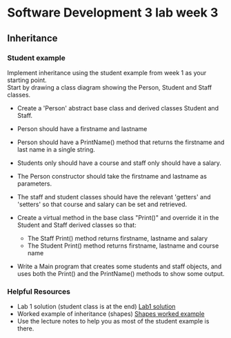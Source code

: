 # Software Development 3 lab week 3
## Inheritance


### Student example

Implement inheritance using the student example from week 1 as your starting point.  
Start by drawing a class diagram showing the Person, Student and Staff classes.  
  
* Create a 'Person' abstract base class and derived classes Student and Staff.  
* Person should have a firstname and lastname
* Person should have a PrintName() method that returns the firstname and last name in a single string.
* Students only should have a course and staff only should have a salary.
* The Person constructor should take the firstname and lastname as parameters.
* The staff and student classes should have the relevant 'getters' and 'setters' so that course and salary can be set and retrieved.
* Create a virtual method in the base class "Print()" and override it in the Student and Staff derived classes so that:

   * The Staff Print() method returns firstname, lastname and salary
   * The Student Print() method returns firstname, lastname and course name
   
* Write a Main program that creates some students and staff objects, and uses both the Print() and the PrintName() methods to show some output.
   







### Helpful Resources

  * Lab 1 solution (student class is at the end) [Lab1 solution](https://roehampton.github.io/module-content/software-development-3/week-01/lab/lab-1-solutions.html)
  * Worked example of inheritance (shapes) [Shapes worked example](./solution-lab3.html)
  * Use the lecture notes to help you as most of the student example is there.

